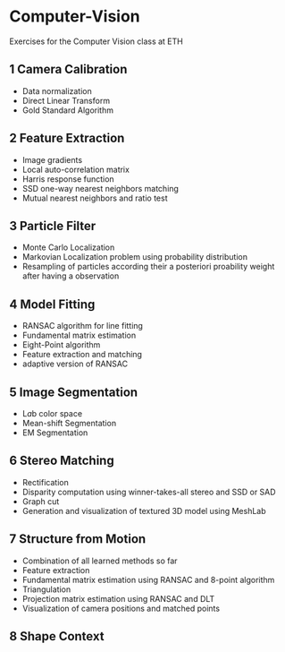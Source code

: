 # Computer-Vision
Exercises for the Computer Vision class at ETH

## 1 Camera Calibration
- Data normalization
- Direct Linear Transform
- Gold Standard Algorithm

## 2 Feature Extraction
- Image gradients
- Local auto-correlation matrix
- Harris response function
- SSD one-way nearest neighbors matching
- Mutual nearest neighbors and ratio test

## 3 Particle Filter
- Monte Carlo Localization
- Markovian Localization problem using probability distribution
- Resampling of particles according their a posteriori proability weight after having a observation 

## 4 Model Fitting
- RANSAC algorithm for line fitting
- Fundamental matrix estimation
- Eight-Point algorithm
- Feature extraction and matching 
- adaptive version of RANSAC

## 5 Image Segmentation
- L*a*b color space
- Mean-shift Segmentation
- EM Segmentation

## 6 Stereo Matching
- Rectification
- Disparity computation using winner-takes-all stereo and SSD or SAD
- Graph cut
- Generation and visualization of textured 3D model using MeshLab

## 7 Structure from Motion
- Combination of all learned methods so far
- Feature extraction
- Fundamental matrix estimation using RANSAC and 8-point algorithm
- Triangulation
- Projection matrix estimation using RANSAC and DLT
- Visualization of camera positions and matched points

## 8 Shape Context
